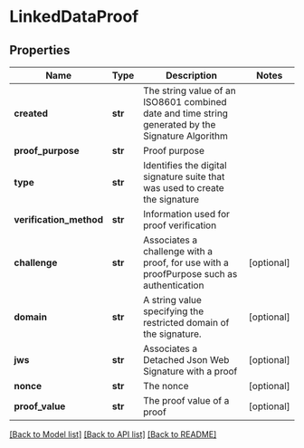 # LinkedDataProof


## Properties
Name | Type | Description | Notes
------------ | ------------- | ------------- | -------------
**created** | **str** | The string value of an ISO8601 combined date and time string generated by the Signature Algorithm | 
**proof_purpose** | **str** | Proof purpose | 
**type** | **str** | Identifies the digital signature suite that was used to create the signature | 
**verification_method** | **str** | Information used for proof verification | 
**challenge** | **str** | Associates a challenge with a proof, for use with a proofPurpose such as authentication | [optional] 
**domain** | **str** | A string value specifying the restricted domain of the signature. | [optional] 
**jws** | **str** | Associates a Detached Json Web Signature with a proof | [optional] 
**nonce** | **str** | The nonce | [optional] 
**proof_value** | **str** | The proof value of a proof | [optional] 

[[Back to Model list]](../README.md#documentation-for-models) [[Back to API list]](../README.md#documentation-for-api-endpoints) [[Back to README]](../README.md)


